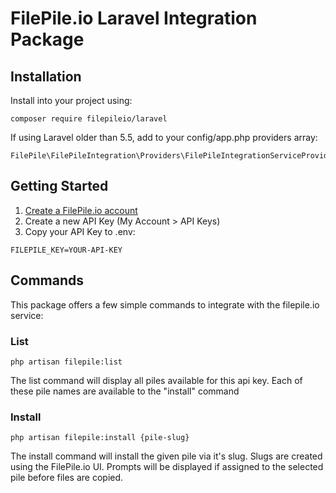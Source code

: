 # FilePile.io Laravel Integration Package

## Installation

Install into your project using:

```
composer require filepileio/laravel
```

If using Laravel older than 5.5, add to your config/app.php providers array:

```
FilePile\FilePileIntegration\Providers\FilePileIntegrationServiceProvider::class,
```

## Getting Started

1. [Create a FilePile.io account](https://filepile.io/register)
2. Create a new API Key (My Account > API Keys)
3. Copy your API Key to .env:

```
FILEPILE_KEY=YOUR-API-KEY
```

## Commands

This package offers a few simple commands to integrate with the filepile.io service:

### List

```
php artisan filepile:list
```

The list command will display all piles available for this api key. Each of these pile names are available to the "install" command

### Install

```
php artisan filepile:install {pile-slug}
```

The install command will install the given pile via it's slug. Slugs are created using the FilePile.io UI. Prompts will be displayed if assigned to the selected pile before files are copied.
